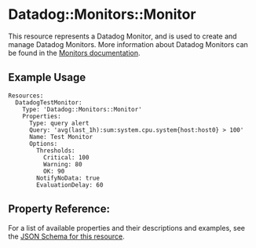 # Datadog::Monitors::Monitor

This resource represents a Datadog Monitor, and is used to create and manage Datadog Monitors. More information about Datadog Monitors can be found in the [Monitors documentation](https://docs.datadoghq.com/monitors/monitor_types/).

## Example Usage

```
Resources:
  DatadogTestMonitor:
    Type: 'Datadog::Monitors::Monitor'
    Properties:
      Type: query alert
      Query: 'avg(last_1h):sum:system.cpu.system{host:host0} > 100'
      Name: Test Monitor
      Options:
        Thresholds:
          Critical: 100
          Warning: 80
          OK: 90
        NotifyNoData: true
        EvaluationDelay: 60
```

## Property Reference:

For a list of available properties and their descriptions and examples, see the [JSON Schema for this resource](https://github.com/DataDog/datadog-cloudformation-resources/blob/master/datadog-monitors-monitor-handler/datadog-monitors-monitor.json).
